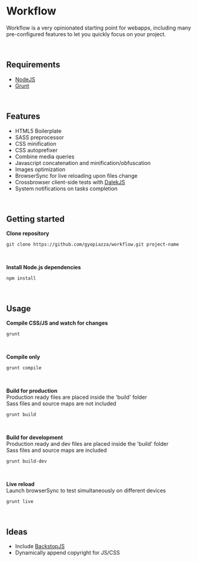 # Workflow

Workflow is a very opinionated starting point for webapps, including many pre-configured features to let you quickly focus on your project.

<br/>

## Requirements

- [NodeJS](https://nodejs.org)
- [Grunt](http://gruntjs.com)

<br/>

## Features

- HTML5 Boilerplate
- SASS preprocessor
- CSS minification
- CSS autoprefixer
- Combine media queries
- Javascript concatenation and minification/obfuscation
- Images optimization
- BrowserSync for live reloading upon files change
- Crossbrowser client-side tests with [DalekJS](http://dalekjs.com)
- System notifications on tasks completion

<br/>

## Getting started

**Clone repository**

```
git clone https://github.com/gyopiazza/workflow.git project-name
```

<br/>

**Install Node.js dependencies**

```
npm install
```

<br/>

## Usage

**Compile CSS/JS and watch for changes**

```
grunt
```

<br/>

**Compile only**

```
grunt compile
```

<br/>

**Build for production**<br/>
Production ready files are placed inside the 'build' folder<br/>
Sass files and source maps are not included

```
grunt build
```

<br/>

**Build for development**<br/>
Production ready and dev files are placed inside the 'build' folder<br/>
Sass files and source maps are included

```
grunt build-dev
```

<br/>

**Live reload**<br/>
Launch browserSync to test simultaneously on different devices

```
grunt live
```

<br/>

## Ideas

- Include [BackstopJS](https://garris.github.io/BackstopJS)
- Dynamically append copyright for JS/CSS
